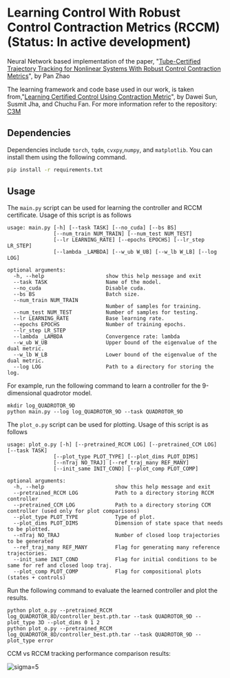 # Learning Control With Robust Control Contraction Metrics (RCCM) (Status: In active development)
Neural Network based implementation of the paper, "[Tube-Certified Trajectory Tracking for Nonlinear Systems
With Robust Control Contraction Metrics](https://arxiv.org/pdf/2109.04453.pdf)", by Pan Zhao

The learning framework and code base used in our work, is taken from,"[Learning Certified Control Using Contraction Metric](https://arxiv.org/abs/2011.12569)", by Dawei Sun, Susmit Jha, and Chuchu Fan.
For more information refer to the repository: [C3M](https://github.com/sundw2014/C3M)

## Dependencies
Dependencies include ```torch```, ```tqdm```, ```cvxpy```,```numpy```, and ```matplotlib```. You can install them using the following command.
```bash
pip install -r requirements.txt
```

## Usage
The ```main.py``` script can be used for learning the controller and RCCM certificate. Usage of this script is as follows
```
usage: main.py [-h] [--task TASK] [--no_cuda] [--bs BS]
               [--num_train NUM_TRAIN] [--num_test NUM_TEST]
               [--lr LEARNING_RATE] [--epochs EPOCHS] [--lr_step LR_STEP]
               [--lambda _LAMBDA] [--w_ub W_UB] [--w_lb W_LB] [--log LOG]

optional arguments:
  -h, --help                    show this help message and exit
  --task TASK                   Name of the model.
  --no_cuda                     Disable cuda.
  --bs BS                       Batch size.
  --num_train NUM_TRAIN
                                Number of samples for training.
  --num_test NUM_TEST           Number of samples for testing.
  --lr LEARNING_RATE            Base learning rate.
  --epochs EPOCHS               Number of training epochs.
  --lr_step LR_STEP
  --lambda _LAMBDA              Convergence rate: lambda
  --w_ub W_UB                   Upper bound of the eigenvalue of the dual metric.
  --w_lb W_LB                   Lower bound of the eigenvalue of the dual metric.
  --log LOG                     Path to a directory for storing the log.
```

For example, run the following command to learn a controller for the 9-dimensional quadrotor model.
```
mkdir log_QUADROTOR_9D
python main.py --log log_QUADROTOR_9D --task QUADROTOR_9D
```

The ```plot_o.py``` script can be used for plotting. Usage of this script is as follows
```
usage: plot_o.py [-h] [--pretrained_RCCM LOG] [--pretrained_CCM LOG] [--task TASK]
               [--plot_type PLOT_TYPE] [--plot_dims PLOT_DIMS]
               [--nTraj NO_TRAJ] [--ref_traj_many REF_MANY]
               [--init_same INIT_COND] [--plot_comp PLOT_COMP]

optional arguments:
  -h, --help                       show this help message and exit
  --pretrained_RCCM LOG            Path to a directory storing RCCM controller
  --pretrained_CCM LOG             Path to a directory storing CCM controller (used only for plot comparisons)
  --plot_type PLOT_TYPE            Type of plot.
  --plot_dims PLOT_DIMS            Dimension of state space that needs to be plotted.
  --nTraj NO_TRAJ                  Number of closed loop trajectories to be generated
  --ref_traj_many REF_MANY         Flag for generating many reference trajectories.
  --init_same INIT_COND            Flag for initial conditions to be same for ref and closed loop traj.
  --plot_comp PLOT_COMP            Flag for compositional plots (states + controls)
```

Run the following command to evaluate the learned controller and plot the results.
```
python plot_o.py --pretrained_RCCM log_QUADROTOR_8D/controller_best.pth.tar --task QUADROTOR_9D --plot_type 3D --plot_dims 0 1 2
python plot_o.py --pretrained_RCCM log_QUADROTOR_8D/controller_best.pth.tar --task QUADROTOR_9D --plot_type error
```

CCM vs RCCM tracking performance comparison results:

![sigma=5](/home/vivek/PycharmProjects/RCCM/figures/combine.png?raw=true)


